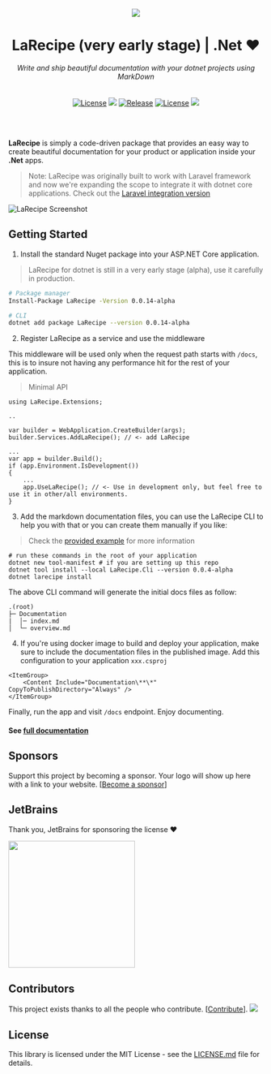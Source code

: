 <h6 align="center">
    <img src="https://larecipe.saleem.dev/images/logo.svg"/>
</h6>

<h1 align="center">
    LaRecipe (very early stage) | .Net ❤️
</h1>


<h6 align="center">
    Write and ship beautiful documentation with your dotnet projects using MarkDown
</h6>

<p align="center">
<a href="https://github.com/larecipe/larecipe-dotnet"><img src="https://img.shields.io/packagist/dt/binarytorch/larecipe.svg" alt="License"></a>
<a title="MadeWithVueJs.com Shield" href="https://madewithvuejs.com/p/larecipe/shield-link"> <img src="https://madewithvuejs.com/storage/repo-shields/1087-shield.svg"/></a>
<a href="https://github.com/larecipe/larecipe-dotnet"><img src="https://img.shields.io/github/release/larecipe/larecipe-dotnet.svg" alt="Release"></a>
<a href="https://github.com/larecipe/larecipe-dotnet"><img src="https://poser.pugx.org/laravel/framework/license.svg" alt="License"></a>
 <a href="#sponsors" alt="Sponsors on Open Collective"><img src="https://opencollective.com/larecipe/sponsors/badge.svg" /></a> 
</p>
<br/><br/>

**LaRecipe** is simply a code-driven package that provides an easy way to create beautiful documentation for your product or application inside your **.Net** apps.

> Note: LaRecipe was originally built to work with Laravel framework and now we're expanding the scope to integrate it with dotnet core applications. Check out the [Laravel integration version](https://github.com/saleem-hadad/larecipe)

![LaRecipe Screenshot](https://larecipe.saleem.dev/images/screenshot.png#)


## Getting Started

1. Install the standard Nuget package into your ASP.NET Core application.

> LaRecipe for dotnet is still in a very early stage (alpha), use it carefully in production.

```bash
# Package manager
Install-Package LaRecipe -Version 0.0.14-alpha

# CLI
dotnet add package LaRecipe --version 0.0.14-alpha
```

2. Register LaRecipe as a service and use the middleware

This middleware will be used only when the request path starts with `/docs`, this is to insure not having any performance hit for the rest of your application. 

> Minimal API

```
using LaRecipe.Extensions;

..

var builder = WebApplication.CreateBuilder(args);
builder.Services.AddLaRecipe(); // <- add LaRecipe

...
var app = builder.Build();
if (app.Environment.IsDevelopment())
{
    ...
    app.UseLaRecipe(); // <- Use in development only, but feel free to use it in other/all environments.
}
```


3. Add the markdown documentation files, you can use the LaRecipe CLI to help you with that or you can create them manually if you like:

> Check the [provided example](https://github.com/larecipe/larecipe-dotnet/tree/main/tests/LaRecipe.Example/Documentation) for more information


```
# run these commands in the root of your application
dotnet new tool-manifest # if you are setting up this repo
dotnet tool install --local LaRecipe.Cli --version 0.0.4-alpha
dotnet larecipe install
```

The above CLI command will generate the initial docs files as follow:

```
.(root)
├─ Documentation
|  │─ index.md
│  └─ overview.md
```

4. If you're using docker image to build and deploy your application, make sure to include the documentation files in the published image. Add this configuration to your application `xxx.csproj` 

```
<ItemGroup>
    <Content Include="Documentation\**\*" CopyToPublishDirectory="Always" />
</ItemGroup>
```


Finally, run the app and visit `/docs` endpoint. Enjoy documenting.

#### See [full documentation](https://larecipe.saleem.dev/)


## Sponsors

Support this project by becoming a sponsor. Your logo will show up here with a link to your website. [[Become a sponsor](https://github.com/sponsors/saleem-hadad)]

## JetBrains
Thank you, JetBrains for sponsoring the license ❤️

<a href="https://www.jetbrains.com/community/opensource/#support" target="__blank">
<img src="https://resources.jetbrains.com/storage/products/company/brand/logos/jb_beam.png?_gl=1*18f1z4q*_ga*MTI4MDYwODYzNy4xNjUyMzU3ODM3*_ga_9J976DJZ68*MTY2MTg3NDM2NC4xMi4xLjE2NjE4NzUxNTAuMC4wLjA.&_ga=2.85008921.1685901777.1661797034-1280608637.1652357837" width="250px" />
</a>

## Contributors

This project exists thanks to all the people who contribute. [[Contribute](CONTRIBUTING.md)].
<a href="https://github.com/saleem-hadad/larecipe/graphs/contributors"><img src="https://opencollective.com/larecipe/contributors.svg?width=890&button=false" /></a>

## License

This library is licensed under the MIT License - see the [LICENSE.md](LICENSE) file for details.
